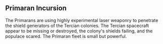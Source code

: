 ## Primaran Incursion

The Primarans are using highly experimental laser weaponry to penetrate the shield generators of the Tercian colonies.  The Tercian spacecraft appear to be missing or destroyed, the colony's shields failing, and the populace scared.  The Primaran fleet is small but powerful.

